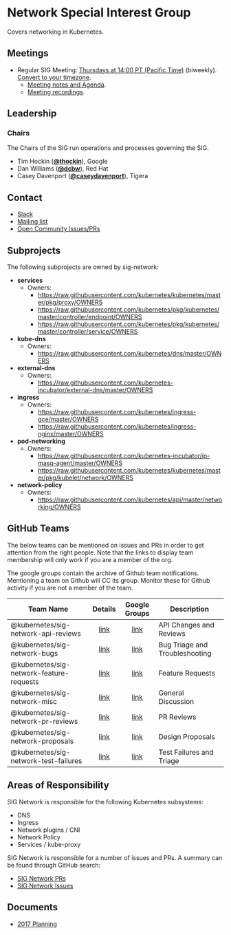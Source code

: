 <!---
This is an autogenerated file!

Please do not edit this file directly, but instead make changes to the
sigs.yaml file in the project root.

To understand how this file is generated, see https://git.k8s.io/community/generator/README.md
-->
# Network Special Interest Group

Covers networking in Kubernetes.

## Meetings
* Regular SIG Meeting: [Thursdays at 14:00 PT (Pacific Time)](https://docs.google.com/document/d/1FQx0BPlkkl1Bn0c9ocVBxYIKojpmrS1CFP5h0DI68AE/edit) (biweekly). [Convert to your timezone](http://www.thetimezoneconverter.com/?t=14:00&tz=PT%20%28Pacific%20Time%29).
  * [Meeting notes and Agenda](https://docs.google.com/document/d/1_w77-zG_Xj0zYvEMfQZTQ-wPP4kXkpGD8smVtW_qqWM/edit).
  * [Meeting recordings](https://www.youtube.com/watch?v=phCA5-vWkVM&list=PL69nYSiGNLP2E8vmnqo5MwPOY25sDWIxb).

## Leadership

### Chairs
The Chairs of the SIG run operations and processes governing the SIG.

* Tim Hockin (**[@thockin](https://github.com/thockin)**), Google
* Dan Williams (**[@dcbw](https://github.com/dcbw)**), Red Hat
* Casey Davenport (**[@caseydavenport](https://github.com/caseydavenport)**), Tigera

## Contact
* [Slack](https://kubernetes.slack.com/messages/sig-network)
* [Mailing list](https://groups.google.com/forum/#!forum/kubernetes-sig-network)
* [Open Community Issues/PRs](https://github.com/kubernetes/community/labels/sig%2Fnetwork)

## Subprojects

The following subprojects are owned by sig-network:
- **services**
  - Owners:
    - https://raw.githubusercontent.com/kubernetes/kubernetes/master/pkg/proxy/OWNERS
    - https://raw.githubusercontent.com/kubernetes/pkg/kubernetes/master/controller/endpoint/OWNERS
    - https://raw.githubusercontent.com/kubernetes/pkg/kubernetes/master/controller/service/OWNERS
- **kube-dns**
  - Owners:
    - https://raw.githubusercontent.com/kubernetes/dns/master/OWNERS
- **external-dns**
  - Owners:
    - https://raw.githubusercontent.com/kubernetes-incubator/external-dns/master/OWNERS
- **ingress**
  - Owners:
    - https://raw.githubusercontent.com/kubernetes/ingress-gce/master/OWNERS
    - https://raw.githubusercontent.com/kubernetes/ingress-nginx/master/OWNERS
- **pod-networking**
  - Owners:
    - https://raw.githubusercontent.com/kubernetes-incubator/ip-masq-agent/master/OWNERS
    - https://raw.githubusercontent.com/kubernetes/kubernetes/master/pkg/kubelet/network/OWNERS
- **network-policy**
  - Owners:
    - https://raw.githubusercontent.com/kubernetes/api/master/networking/OWNERS

## GitHub Teams

The below teams can be mentioned on issues and PRs in order to get attention from the right people.
Note that the links to display team membership will only work if you are a member of the org.

The google groups contain the archive of Github team notifications.
Mentioning a team on Github will CC its group.
Monitor these for Github activity if you are not a member of the team.

| Team Name | Details | Google Groups | Description |
| --------- |:-------:|:-------------:|  ----------- |
| @kubernetes/sig-network-api-reviews | [link](https://github.com/orgs/kubernetes/teams/sig-network-api-reviews) | [link](https://groups.google.com/forum/#!forum/kubernetes-sig-network-api-reviews) | API Changes and Reviews |
| @kubernetes/sig-network-bugs | [link](https://github.com/orgs/kubernetes/teams/sig-network-bugs) | [link](https://groups.google.com/forum/#!forum/kubernetes-sig-network-bugs) | Bug Triage and Troubleshooting |
| @kubernetes/sig-network-feature-requests | [link](https://github.com/orgs/kubernetes/teams/sig-network-feature-requests) | [link](https://groups.google.com/forum/#!forum/kubernetes-sig-network-feature-requests) | Feature Requests |
| @kubernetes/sig-network-misc | [link](https://github.com/orgs/kubernetes/teams/sig-network-misc) | [link](https://groups.google.com/forum/#!forum/kubernetes-sig-network-misc) | General Discussion |
| @kubernetes/sig-network-pr-reviews | [link](https://github.com/orgs/kubernetes/teams/sig-network-pr-reviews) | [link](https://groups.google.com/forum/#!forum/kubernetes-sig-network-pr-reviews) | PR Reviews |
| @kubernetes/sig-network-proposals | [link](https://github.com/orgs/kubernetes/teams/sig-network-proposals) | [link](https://groups.google.com/forum/#!forum/kubernetes-sig-network-proposals) | Design Proposals |
| @kubernetes/sig-network-test-failures | [link](https://github.com/orgs/kubernetes/teams/sig-network-test-failures) | [link](https://groups.google.com/forum/#!forum/kubernetes-sig-network-test-failures) | Test Failures and Triage |

<!-- BEGIN CUSTOM CONTENT -->
## Areas of Responsibility

SIG Network is responsible for the following Kubernetes subsystems:

- DNS
- Ingress
- Network plugins / CNI
- Network Policy
- Services / kube-proxy

SIG Network is responsible for a number of issues and PRs. A summary can be found through GitHub search:

* [SIG Network PRs](https://github.com/issues?utf8=%E2%9C%93&q=team%3Akubernetes%2Fsig-network+is%3Aopen+is%3Apr+)
* [SIG Network Issues](https://github.com/issues?utf8=%E2%9C%93&q=team%3A%22kubernetes%2Fsig-network%22+is%3Aopen+is%3Aissue)

## Documents

* [2017 Planning](https://docs.google.com/document/d/1fBxC36UCBnqY_w3m3TjdnXFsIT--GS6HmKb5o0nhkTk/edit#)
<!-- END CUSTOM CONTENT -->
